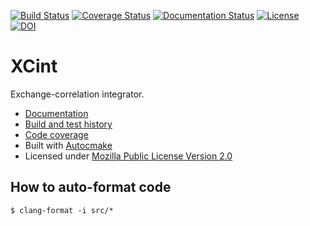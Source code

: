 [![Build Status](https://travis-ci.org/dftlibs/xcint.svg?branch=master)](https://travis-ci.org/dftlibs/xcint/builds)
[![Coverage Status](https://coveralls.io/repos/dftlibs/xcint/badge.png?branch=master)](https://coveralls.io/r/dftlibs/xcint?branch=master)
[![Documentation Status](https://readthedocs.org/projects/xcint/badge/?version=latest)](http://xcint.readthedocs.org)
[![License](https://img.shields.io/badge/license-%20MPL--v2.0-blue.svg)](../master/LICENSE)
[![DOI](https://zenodo.org/badge/DOI/10.5281/zenodo.3576442.svg)](https://doi.org/10.5281/zenodo.3576442)


# XCint

Exchange-correlation integrator.

- [Documentation](http://xcint.readthedocs.org/)
- [Build and test history](https://travis-ci.org/dftlibs/xcint/builds)
- [Code coverage](https://coveralls.io/r/dftlibs/xcint)
- Built with [Autocmake](https://github.com/coderefinery/autocmake)
- Licensed under [Mozilla Public License Version 2.0](../master/LICENSE)


## How to auto-format code

```
$ clang-format -i src/*
```
